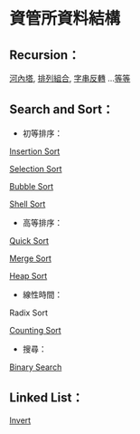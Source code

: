 # 資管所資料結構

## Recursion：
[河內塔](https://github.com/ttiverson3/Data-Structure/blob/master/recursive/Hanoi.java),
[排列組合](https://github.com/ttiverson3/Data-Structure/blob/master/recursive/Permutation.java),
[字串反轉](https://github.com/ttiverson3/Data-Structure/blob/master/recursive/StringReverse.c)
...[等等](https://github.com/ttiverson3/Data-Structure/tree/master/recursive)

## Search and Sort：
* 初等排序：

[Insertion Sort](https://github.com/ttiverson3/Data-Structure/blob/master/Sort/InsertionSort.java)

[Selection Sort](https://github.com/ttiverson3/Data-Structure/blob/master/Sort/SelectionSort.java)

[Bubble Sort](https://github.com/ttiverson3/Data-Structure/blob/master/Sort/BubbleSort.java)

[Shell Sort](https://github.com/ttiverson3/Data-Structure/blob/master/Sort/ShellSort.java)

* 高等排序：

[Quick Sort](https://github.com/ttiverson3/Data-Structure/blob/master/Sort/QuickSort.java)

[Merge Sort](https://github.com/ttiverson3/Data-Structure/blob/master/Sort/MergeSort.java)

[Heap Sort](https://github.com/ttiverson3/Data-Structure/blob/master/Sort/HeapSort.java)

* 線性時間：

Radix Sort

[Counting Sort](https://github.com/ttiverson3/Data-Structure/blob/master/Sort/CountingSort.java)

* 搜尋：

[Binary Search](https://github.com/ttiverson3/Data-Structure/blob/master/BinarySearch.c)

## Linked List：

[Invert](https://github.com/ttiverson3/Data-Structure/blob/master/LinkedList.c)

